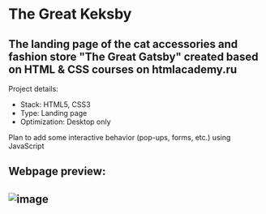# The Great Keksby

## The landing page of the cat accessories and fashion store "The Great Gatsby" created based on HTML & CSS courses on htmlacademy.ru

Project details:
* Stack: HTML5, CSS3
* Type: Landing page
* Optimization: Desktop only

Plan to add some interactive behavior (pop-ups, forms, etc.) using JavaScript

Webpage preview:
---
![image](https://user-images.githubusercontent.com/24962012/185572366-295973fb-d7ee-41ba-9a71-9eafe7630095.png)
---
